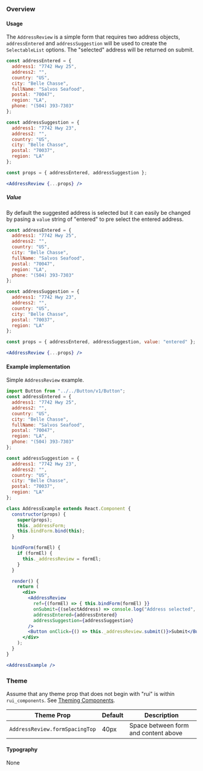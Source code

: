 ### Overview
#### Usage
The `AddressReview` is a simple form that requires two address objects, `addressEntered` and `addressSuggestion` will be used to create the `SelectableList` options. The "selected" address will be returned on submit.

```jsx
const addressEntered = {
  address1: "7742 Hwy 25",
  address2: "",
  country: "US",
  city: "Belle Chasse",
  fullName: "Salvos Seafood",
  postal: "70047",
  region: "LA",
  phone: "(504) 393-7303"
};

const addressSuggestion = {
  address1: "7742 Hwy 23",
  address2: "",
  country: "US",
  city: "Belle Chasse",
  postal: "70037",
  region: "LA"
};

const props = { addressEntered, addressSuggestion };

<AddressReview {...props} />
```

##### Value
By default the suggested address is selected but it can easily be changed by pasing a `value` string of "entered" to pre select the entered address.
```jsx
const addressEntered = {
  address1: "7742 Hwy 25",
  address2: "",
  country: "US",
  city: "Belle Chasse",
  fullName: "Salvos Seafood",
  postal: "70047",
  region: "LA",
  phone: "(504) 393-7303"
};

const addressSuggestion = {
  address1: "7742 Hwy 23",
  address2: "",
  country: "US",
  city: "Belle Chasse",
  postal: "70037",
  region: "LA"
};

const props = { addressEntered, addressSuggestion, value: "entered" };

<AddressReview {...props} />
```

#### Example implementation
Simple `AddressReview` example.
```jsx
import Button from "../../Button/v1/Button";
const addressEntered = {
  address1: "7742 Hwy 25",
  address2: "",
  country: "US",
  city: "Belle Chasse",
  fullName: "Salvos Seafood",
  postal: "70047",
  region: "LA",
  phone: "(504) 393-7303"
};

const addressSuggestion = {
  address1: "7742 Hwy 23",
  address2: "",
  country: "US",
  city: "Belle Chasse",
  postal: "70037",
  region: "LA"
};

class AddressExample extends React.Component {
  constructor(props) {
    super(props);
    this._addressForm;
    this.bindForm.bind(this);
  }

  bindForm(formEl) {
    if (formEl) {
      this._addressReview = formEl;
    }
  }

  render() {
    return (
      <div>
        <AddressReview
          ref={(formEl) => { this.bindForm(formEl) }}
          onSubmit={(selectAddress) => console.log("Address selected", selectAddress)}
          addressEntered={addressEntered}
          addressSuggestion={addressSuggestion}
        />
        <Button onClick={() => this._addressReview.submit()}>Submit</Button>
      </div>
    );
  }
}

<AddressExample />
```

### Theme

Assume that any theme prop that does not begin with "rui" is within `rui_components`. See [Theming Components](./#!/Theming%20Components).

| Theme Prop                     | Default | Description                            |
| ------------------------------ | ------- | -------------------------------------- |
| `AddressReview.formSpacingTop` | 40px    | Space between form and content above |

#### Typography

None
